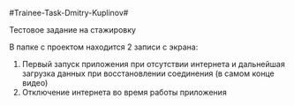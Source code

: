 #Trainee-Task-Dmitry-Kuplinov#

Тестовое задание на стажировку

В папке с проектом находится 2 записи с экрана:
1) Первый запуск приложения при отсутствии интернета и дальнейшая загрузка данных при восстановлении соединения (в самом конце видео)
2) Отключение интернета во время работы приложения
